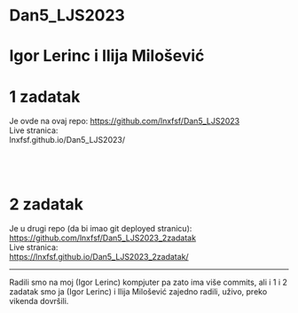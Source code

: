 # Dan5_LJS2023
# Igor Lerinc i Ilija Milošević<br>


# 1 zadatak 
Je ovde na ovaj repo: https://github.com/lnxfsf/Dan5_LJS2023 <br>
Live stranica:<br>
lnxfsf.github.io/Dan5_LJS2023/<br>
<br>
<br><br>

# 2 zadatak 
Je u drugi repo (da bi imao git deployed stranicu): https://github.com/lnxfsf/Dan5_LJS2023_2zadatak<br>
Live stranica:<br>
https://lnxfsf.github.io/Dan5_LJS2023_2zadatak/<br>


-------

Radili smo na moj (Igor Lerinc) kompjuter pa zato ima više commits, ali i 1 i 2 zadatak smo ja (Igor Lerinc) i Ilija Milošević zajedno radili, uživo, preko vikenda dovršili. 

